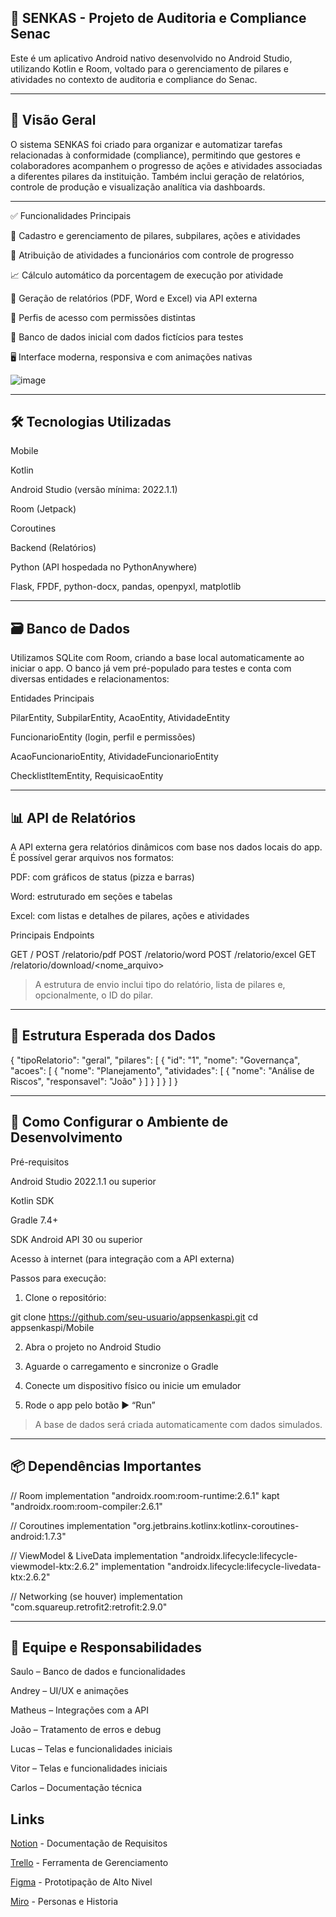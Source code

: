  ## 📱 SENKAS - Projeto de Auditoria e Compliance Senac

Este é um aplicativo Android nativo desenvolvido no Android Studio, utilizando Kotlin e Room, voltado para o gerenciamento de pilares e atividades no contexto de auditoria e compliance do Senac.


---

 ## 📝 Visão Geral

O sistema SENKAS foi criado para organizar e automatizar tarefas relacionadas à conformidade (compliance), permitindo que gestores e colaboradores acompanhem o progresso de ações e atividades associadas a diferentes pilares da instituição. Também inclui geração de relatórios, controle de produção e visualização analítica via dashboards.


---

✅ Funcionalidades Principais

📌 Cadastro e gerenciamento de pilares, subpilares, ações e atividades

👤 Atribuição de atividades a funcionários com controle de progresso

📈 Cálculo automático da porcentagem de execução por atividade

🧾 Geração de relatórios (PDF, Word e Excel) via API externa

🔐 Perfis de acesso com permissões distintas

📂 Banco de dados inicial com dados fictícios para testes

🖥️ Interface moderna, responsiva e com animações nativas

![image](https://github.com/user-attachments/assets/e3f58084-a6b8-4894-b038-aa83195aad85)


---

## 🛠 Tecnologias Utilizadas

Mobile

Kotlin

Android Studio (versão mínima: 2022.1.1)

Room (Jetpack)

Coroutines


Backend (Relatórios)

Python (API hospedada no PythonAnywhere)

Flask, FPDF, python-docx, pandas, openpyxl, matplotlib



---

## 🗃️ Banco de Dados

Utilizamos SQLite com Room, criando a base local automaticamente ao iniciar o app. O banco já vem pré-populado para testes e conta com diversas entidades e relacionamentos:

Entidades Principais

PilarEntity, SubpilarEntity, AcaoEntity, AtividadeEntity

FuncionarioEntity (login, perfil e permissões)

AcaoFuncionarioEntity, AtividadeFuncionarioEntity

ChecklistItemEntity, RequisicaoEntity



---

## 📊 API de Relatórios

A API externa gera relatórios dinâmicos com base nos dados locais do app. É possível gerar arquivos nos formatos:

PDF: com gráficos de status (pizza e barras)

Word: estruturado em seções e tabelas

Excel: com listas e detalhes de pilares, ações e atividades


Principais Endpoints

GET /
POST /relatorio/pdf
POST /relatorio/word
POST /relatorio/excel
GET /relatorio/download/<nome_arquivo>

> A estrutura de envio inclui tipo do relatório, lista de pilares e, opcionalmente, o ID do pilar.




---

## 📂 Estrutura Esperada dos Dados

{
  "tipoRelatorio": "geral",
  "pilares": [
    {
      "id": "1",
      "nome": "Governança",
      "acoes": [
        {
          "nome": "Planejamento",
          "atividades": [
            {
              "nome": "Análise de Riscos",
              "responsavel": "João"
            }
          ]
        }
      ]
    }
  ]
}


---

## 🚀 Como Configurar o Ambiente de Desenvolvimento

Pré-requisitos

Android Studio 2022.1.1 ou superior

Kotlin SDK

Gradle 7.4+

SDK Android API 30 ou superior

Acesso à internet (para integração com a API externa)


Passos para execução:

1. Clone o repositório:



git clone https://github.com/seu-usuario/appsenkaspi.git
cd appsenkaspi/Mobile

2. Abra o projeto no Android Studio


3. Aguarde o carregamento e sincronize o Gradle


4. Conecte um dispositivo físico ou inicie um emulador


5. Rode o app pelo botão ▶️ “Run”



> A base de dados será criada automaticamente com dados simulados.




---

## 📦 Dependências Importantes

// Room
implementation "androidx.room:room-runtime:2.6.1"
kapt "androidx.room:room-compiler:2.6.1"

// Coroutines
implementation "org.jetbrains.kotlinx:kotlinx-coroutines-android:1.7.3"

// ViewModel & LiveData
implementation "androidx.lifecycle:lifecycle-viewmodel-ktx:2.6.2"
implementation "androidx.lifecycle:lifecycle-livedata-ktx:2.6.2"

// Networking (se houver)
implementation "com.squareup.retrofit2:retrofit:2.9.0"


---

## 👥 Equipe e Responsabilidades

Saulo – Banco de dados e funcionalidades

Andrey – UI/UX e animações

Matheus – Integrações com a API

João – Tratamento de erros e debug

Lucas – Telas e funcionalidades iniciais

Vitor – Telas e funcionalidades iniciais

Carlos – Documentação técnica

## Links
[Notion](https://www.notion.so/Sistema-de-Ouvidoria-do-SENAC-1a6cf81c640d8080b6d3f4cd051740fa?pvs=4) - Documentação de Requisitos

[Trello](https://trello.com/invite/b/67ec3fa72b0388fbbbc61382/ATTI65e83e7e71fbc4b6e05d9965b82e2f0fDD78737D/projeto-integrador) - Ferramenta de Gerenciamento

[Figma](https://www.figma.com/design/hzO79KFKydvrj3Y4NApAbE/Projeto-do-Grupo-4?node-id=2-6) - Prototipação de Alto Nivel

[Miro](https://miro.com/app/board/uXjVIFXhKPU=/?inviteKey=VzVFWVVWTWl6dU13cFJuN2wvVjE4UytHVXlhak5KNWtXblhKY2x5ZkRkd0pXdlYvVDlqZTZHdjlJeWRBTzB0S1kzT1E2RE84bEt2VDkzTzNXVXBHaURrZlk4NlVtVmc4SzJVQllVM0hPZHlYQ0hNcjQ0a0JJR2Mra0tnVFNwTFJyVmtkMG5hNDA3dVlncnBvRVB2ZXBnPT0hdjE=) - Personas e Historia
